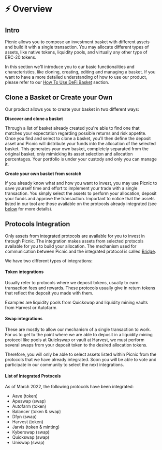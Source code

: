 # ⚡ Overview

## Intro

Picnic allows you to compose an investment basket with different assets and build it with a single transaction. You may allocate different types of assets, like native tokens, liquidity pools, and virtually any other type of ERC-20 tokens.&#x20;

In this section we'll introduce you to our basic functionalities and characteristics, like cloning, creating, editing and managing a basket. If you want to have a more detailed understanding of how to use our product, please refer to our [How To Use DeFi Basket](broken-reference) section.&#x20;

## Clone a Basket or Create your Own

Our product allows you to create your basket in two different ways:

**Discover and clone a basket**

Through a list of basket already created you're able to find one that matches your expectation regarding possible returns and risk appetite. Once you find and select to clone a basket, you'll then define the deposit asset and Picnic will distribute your funds into the allocation of the selected basket. This generates your own basket, completely separated from the original basket, only mimicking its asset selection and allocation percentages. Your portfolio is under your custody and only you can manage it.&#x20;

**Create your own basket from scratch**

If you already know what and how you want to invest, you may use Picnic to save yourself time and effort to implement your trade with a single transaction. You simply select the assets to perform your allocation, deposit your funds and approve the transaction. Important to notice that the assets listed in our tool are those available on the protocols already integrated (see [below](overview.md#listed-assets) for more details).

## Protocols Integration

Only assets from integrated protocols are available for you to invest in through Picnic. The integration makes assets from selected protocols available for you to build your allocation. The mechanism used for communication between Picnic and the integrated protocol is called [Bridge](../technical-ref/bridges/).&#x20;

We have two different types of integrations:

#### **Token integrations**

Usually refer to protocols where we deposit tokens, usually to earn transaction fees and rewards. These protocols usually give in return tokens that reflect the deposit you made with them.&#x20;

Examples are liquidity pools from Quickswap and liquidity mining vaults from Harvest or Autofarm.

#### **Swap integrations**

These are mostly to allow our mechanism of a single transaction to work. For us to get to the point where we are able to deposit in a liquidity mining protocol like pools at Quickswap or vault at Harvest, we must perform several swaps from your deposit token to the desired allocation tokens.&#x20;

Therefore, you will only be able to select assets listed within Picnic from the protocols that we have already integrated. Soon you will be able to vote and participate in our community to select the next integrations.&#x20;

#### List of Integrated Protocols

As of March 2022, the following protocols have been integrated:&#x20;

* Aave (token)
* Apeswap (swap)
* Autofarm (token)
* Balancer (token & swap)
* Dfyn (swap)
* Harvest (token)
* Jarvis (token & minting)
* Kyberswap (swap)
* Quickswap (swap)
* Uniswap (swap)

